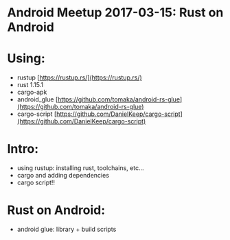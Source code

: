 Android Meetup 2017-03-15: Rust on Android
==========================================

Using:
======
- rustup [https://rustup.rs/](https://rustup.rs/)
- rust 1.15.1
- cargo-apk
- android_glue [https://github.com/tomaka/android-rs-glue](https://github.com/tomaka/android-rs-glue)
- cargo-script [https://github.com/DanielKeep/cargo-script](https://github.com/DanielKeep/cargo-script)



Intro:
======
- using rustup: installing rust, toolchains, etc...
- cargo and adding dependencies 
- cargo script!!

Rust on Android:
================
- android glue: library + build scripts


